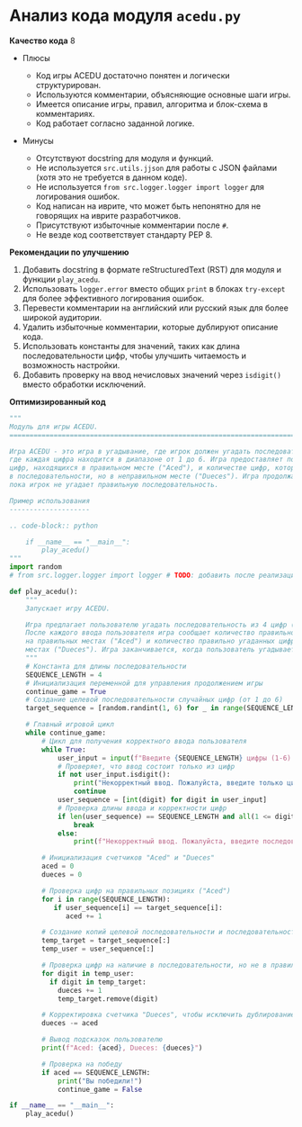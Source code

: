 # Анализ кода модуля `acedu.py`

**Качество кода**
8
-  Плюсы
    - Код игры ACEDU достаточно понятен и логически структурирован.
    - Используются комментарии, объясняющие основные шаги игры.
    - Имеется описание игры, правил, алгоритма и блок-схема в комментариях.
    - Код работает согласно заданной логике.

-  Минусы
    - Отсутствуют docstring для модуля и функций.
    - Не используется `src.utils.jjson` для работы с JSON файлами (хотя это не требуется в данном коде).
    - Не используется `from src.logger.logger import logger` для логирования ошибок.
    - Код написан на иврите, что может быть непонятно для не говорящих на иврите разработчиков.
    - Присутствуют избыточные комментарии после `#`.
    - Не везде код соответствует стандарту PEP 8.

**Рекомендации по улучшению**
1. Добавить docstring в формате reStructuredText (RST) для модуля и функции `play_acedu`.
2. Использовать `logger.error` вместо общих `print` в блоках `try-except` для более эффективного логирования ошибок.
3. Перевести комментарии на английский или русский язык для более широкой аудитории.
4.  Удалить избыточные комментарии, которые дублируют описание кода.
5. Использовать константы для значений, таких как длина последовательности цифр, чтобы улучшить читаемость и возможность настройки.
6. Добавить проверку на ввод нечисловых значений через `isdigit()` вместо обработки исключений.

**Оптимизированный код**
```python
"""
Модуль для игры ACEDU.
=========================================================================================

Игра ACEDU - это игра в угадывание, где игрок должен угадать последовательность из 4 цифр,
где каждая цифра находится в диапазоне от 1 до 6. Игра предоставляет подсказки о количестве
цифр, находящихся в правильном месте ("Aced"), и количестве цифр, которые присутствуют
в последовательности, но в неправильном месте ("Dueces"). Игра продолжается до тех пор,
пока игрок не угадает правильную последовательность.

Пример использования
--------------------

.. code-block:: python

    if __name__ == "__main__":
        play_acedu()
"""
import random
# from src.logger.logger import logger # TODO: добавить после реализации логирования

def play_acedu():
    """
    Запускает игру ACEDU.

    Игра предлагает пользователю угадать последовательность из 4 цифр (от 1 до 6).
    После каждого ввода пользователя игра сообщает количество правильно угаданных цифр
    на правильных местах ("Aced") и количество правильно угаданных цифр в неправильных
    местах ("Dueces"). Игра заканчивается, когда пользователь угадывает последовательность.
    """
    # Константа для длины последовательности
    SEQUENCE_LENGTH = 4
    # Инициализация переменной для управления продолжением игры
    continue_game = True
    # Создание целевой последовательности случайных цифр (от 1 до 6)
    target_sequence = [random.randint(1, 6) for _ in range(SEQUENCE_LENGTH)]

    # Главный игровой цикл
    while continue_game:
        # Цикл для получения корректного ввода пользователя
        while True:
            user_input = input(f"Введите {SEQUENCE_LENGTH} цифры (1-6): ")
            # Проверяет, что ввод состоит только из цифр
            if not user_input.isdigit():
                print("Некорректный ввод. Пожалуйста, введите только цифры.")
                continue
            user_sequence = [int(digit) for digit in user_input]
            # Проверка длины ввода и корректности цифр
            if len(user_sequence) == SEQUENCE_LENGTH and all(1 <= digit <= 6 for digit in user_sequence):
                break
            else:
                print(f"Некорректный ввод. Пожалуйста, введите последовательность из {SEQUENCE_LENGTH} цифр (1-6).")

        # Инициализация счетчиков "Aced" и "Dueces"
        aced = 0
        dueces = 0

        # Проверка цифр на правильных позициях ("Aced")
        for i in range(SEQUENCE_LENGTH):
           if user_sequence[i] == target_sequence[i]:
              aced += 1

        # Создание копий целевой последовательности и последовательности пользователя
        temp_target = target_sequence[:]
        temp_user = user_sequence[:]

        # Проверка цифр на наличие в последовательности, но не в правильной позиции ("Dueces")
        for digit in temp_user:
          if digit in temp_target:
            dueces += 1
            temp_target.remove(digit)

        # Корректировка счетчика "Dueces", чтобы исключить дублирование с "Aced"
        dueces -= aced

        # Вывод подсказок пользователю
        print(f"Aced: {aced}, Dueces: {dueces}")

        # Проверка на победу
        if aced == SEQUENCE_LENGTH:
            print("Вы победили!")
            continue_game = False

if __name__ == "__main__":
    play_acedu()
```